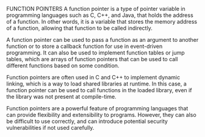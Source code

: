 FUNCTION POINTERS
A function pointer is a type of pointer variable in programming languages such as C, C++, and Java, that holds the address of a function. In other words, it is a variable that stores the memory address of a function, allowing that function to be called indirectly.

A function pointer can be used to pass a function as an argument to another function or to store a callback function for use in event-driven programming. It can also be used to implement function tables or jump tables, which are arrays of function pointers that can be used to call different functions based on some condition.

Function pointers are often used in C and C++ to implement dynamic linking, which is a way to load shared libraries at runtime. In this case, a function pointer can be used to call functions in the loaded library, even if the library was not present at compile-time.

Function pointers are a powerful feature of programming languages that can provide flexibility and extensibility to programs. However, they can also be difficult to use correctly, and can introduce potential security vulnerabilities if not used carefully.






